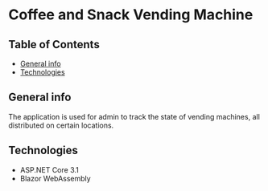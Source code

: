 # Coffee and Snack Vending Machine

## Table of Contents
* [General info](#general-info)
* [Technologies](#technologies)

## General info

The application is used for admin to track the state of vending machines, all distributed on certain locations.


## Technologies

* ASP.NET Core 3.1
* Blazor WebAssembly
